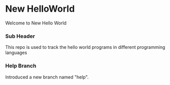 # New HelloWorld
Welcome to New Hello World

### Sub Header
This repo is used to track the hello world programs in different programming languages

### Help Branch
Introduced a new branch named "help".